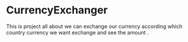 # CurrencyExchanger
This is project all about we can exchange our currency according which country currency we want exchange and see the amount .
